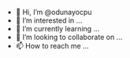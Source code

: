- 👋 Hi, I’m @odunayocpu
- 👀 I’m interested in ...
- 🌱 I’m currently learning ...
- 💞️ I’m looking to collaborate on ...
- 📫 How to reach me ...

<!---vgvdddd
odunayocpu/odunayocpu is a ✨ special ✨ repository because its `README.md` (this file) appears on your GitHub profile.
You can click the Preview link to take a look at your changes.
--->
